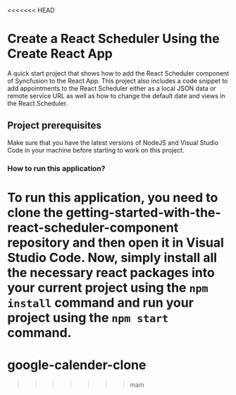 <<<<<<< HEAD
# Create a React Scheduler Using the Create React App 

A quick start project that shows how to add the React Scheduler component of Syncfusion to the React App. This project also includes a code snippet to add appointments to the React Scheduler either as a local JSON data or remote service URL as well as how to change the default date and views in the React Scheduler.



## Project prerequisites

Make sure that you have the latest versions of NodeJS and Visual Studio Code in your machine before starting to work on this project.


### How to run this application?

To run this application, you need to clone the getting-started-with-the-react-scheduler-component repository and then open it in Visual Studio Code. Now, simply install all the necessary react packages into your current project using the `npm install` command and run your project using the `npm start` command.
=======
# google-calender-clone
>>>>>>> main
